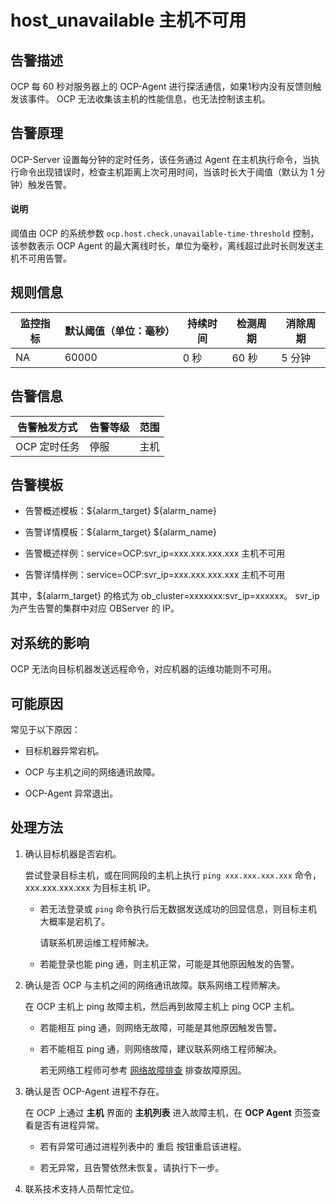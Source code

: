 host_unavailable 主机不可用 
===========================================



**告警描述** 
-----------------------------

OCP 每 60 秒对服务器上的 OCP-Agent 进行探活通信，如果1秒内没有反馈则触发该事件。 OCP 无法收集该主机的性能信息，也无法控制该主机。

告警原理 
-------------------------

OCP-Server 设置每分钟的定时任务，该任务通过 Agent 在主机执行命令，当执行命令出现错误时，检查主机距离上次可用时间，当该时长大于阈值（默认为 1 分钟）触发告警。

<main id="notice" type='explain'><h4>说明</h4><p>阈值由 OCP 的系统参数 <code>ocp.host.check.unavailable-time-threshold</code> 控制，该参数表示 OCP Agent 的最大离线时长，单位为毫秒，离线超过此时长则发送主机不可用告警。</p></main>





**规则信息** 
-----------------------------



| 监控指标 | 默认阈值（单位：毫秒） | 持续时间 | 检测周期 | 消除周期 |
|------|-------------|------|------|------|
| NA   | 60000       | 0 秒  | 60 秒 | 5 分钟 |



**告警信息** 
-----------------------------



|  告警触发方式  | 告警等级 | 范围 |
|----------|------|----|
| OCP 定时任务 | 停服   | 主机 |



**告警模板** 
-----------------------------

* 告警概述模板：${alarm_target} ${alarm_name}

  

* 告警详情模板：${alarm_target} ${alarm_name}

  

* 告警概述样例：service=OCP:svr_ip=xxx.xxx.xxx.xxx 主机不可用

  

* 告警详情样例：service=OCP:svr_ip=xxx.xxx.xxx.xxx 主机不可用

  




其中，${alarm_target} 的格式为 ob_cluster=xxxxxxx:svr_ip=xxxxxx。 svr_ip 为产生告警的集群中对应 OBServer 的 IP。

**对系统的影响** 
-------------------------------

OCP 无法向目标机器发送远程命令，对应机器的运维功能则不可用。

**可能原因** 
-----------------------------

常见于以下原因：

* 目标机器异常宕机。

  

* OCP 与主机之间的网络通讯故障。

  

* OCP-Agent 异常退出。

  




**处理方法** 
-----------------------------

1. 确认目标机器是否宕机。

   尝试登录目标主机，或在同网段的主机上执行 `ping xxx.xxx.xxx.xxx` 命令， xxx.xxx.xxx.xxx 为目标主机 IP。
   * 若无法登录或 `ping` 命令执行后无数据发送成功的回显信息，则目标主机大概率是宕机了。

     请联系机房运维工程师解决。
     
   
   * 若能登录也能 ping 通，则主机正常，可能是其他原因触发的告警。

     
   

   

2. 确认是否 OCP 与主机之间的网络通讯故障。联系网络工程师解决。

   在 OCP 主机上 ping 故障主机，然后再到故障主机上 ping OCP 主机。
   * 若能相互 ping 通，则网络无故障，可能是其他原因触发告警。

     
   
   * 若不能相互 ping 通，则网络故障，建议联系网络工程师解决。

     若无网络工程师可参考 [网络故障排查](../4.alarm-appendix/6.network-troubleshooting.md) 排查故障原因。
     
   

   

3. 确认是否 OCP-Agent 进程不存在。

   在 OCP 上通过 **主机** 界面的 **主机列表** 进入故障主机，在 **OCP Agent** 页签查看是否有进程异常。
   * 若有异常可通过进程列表中的 重启 按钮重启该进程。
     
   
   * 若无异常，且告警依然未恢复。请执行下一步。

     
   

   

4. 联系技术支持人员帮忙定位。

   



